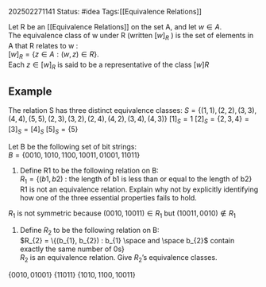 202502271141
Status: #idea
Tags:[[Equivalence Relations]]

Let R be an [[Equivalence Relations]] on the set A, and let $w ∈ A$.  
The equivalence class of w under R (written $[w]_R$ ) is the set of elements  in A that R relates to w :  
$[w]_R = \{z ∈ A : (w , z) ∈ R\}$.  
Each $z ∈ [w]_{R}$ is said to be a representative of the class $[w]_{}R$ 

## Example
The relation S has three distinct equivalence classes:  $S = \{ (1, 1), (2, 2), (3, 3), (4, 4), (5, 5), (2, 3), (3, 2), (2, 4), (4, 2), (3, 4), (4, 3) \}$
$[1]_S = {1}$
$[2]_S = \{2, 3, 4\} = [3]_{S} = [4]_{S}$
$[5]_{S} = \{5\}$

Let B be the following set of bit strings:  
$B = \{0010, 1010, 1100, 10011, 01001, 11011\}$
1. Define R1 to be the following relation on B:  
$R_1 = \{(b1, b2)$ : the length of b1 is less than or equal to the length of b2}  
R1 is not an equivalence relation. Explain why not by explicitly identifying how one of the three essential properties fails to hold. 

$R_{1}$ is not symmetric because $(0010,10011) \in R_{1}$ but $(10011,0010) \not\in R_{1}$

1. Define $R_{2}$ to be the following relation on B:  
$R_{2} = \{(b_{1}, b_{2}) : b_{1} \space and \space b_{2}$ contain exactly the same number of 0s}  
$R_{2}$ is an equivalence relation. Give $R_{2}$’s equivalence classes.

$\{ 0010, 01001 \}$ 
$\{11011\}$
$\{1010, 1100,10011 \}$
